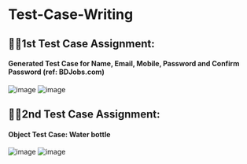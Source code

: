 # Test-Case-Writing

## 👨‍🏫1st Test Case Assignment: 
#### Generated Test Case for Name, Email, Mobile, Password and Confirm Password (ref: BDJobs.com)

![image](https://github.com/akashasmaul/Test-Case-Writing/assets/98410077/2a6c8e6a-6d62-4f0a-a4a9-ffcaf0cd962d)
![image](https://github.com/akashasmaul/Test-Case-Writing/assets/98410077/d855ceaa-63d3-4137-86ab-b24a7c023a69)



## 👨‍🏫2nd Test Case Assignment: 
#### Object Test Case: Water bottle

![image](https://github.com/akashasmaul/Test-Case-Writing/assets/98410077/b2bdc16a-9837-4586-95c4-416659544cf7)
![image](https://github.com/akashasmaul/Test-Case-Writing/assets/98410077/136e35f9-54cb-4413-b60e-987e874b8cde)


